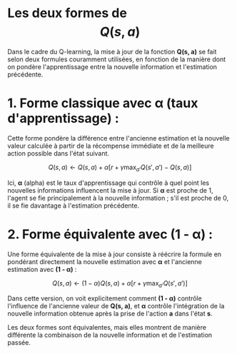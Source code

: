 # Les deux formes de **$$Q(s, a)$$**

Dans le cadre du Q-learning, la mise à jour de la fonction **Q(s, a)** se fait selon deux formules couramment utilisées, en fonction de la manière dont on pondère l'apprentissage entre la nouvelle information et l'estimation précédente.

# 1. Forme classique avec **α** (taux d'apprentissage) :
Cette forme pondère la différence entre l'ancienne estimation et la nouvelle valeur calculée à partir de la récompense immédiate et de la meilleure action possible dans l'état suivant.

$$Q(s, a) \leftarrow Q(s, a) + \alpha \left[ r + \gamma \max_{a'} Q(s', a') - Q(s, a) \right]$$

Ici, **α** (alpha) est le taux d'apprentissage qui contrôle à quel point les nouvelles informations influencent la mise à jour. Si **α** est proche de 1, l'agent se fie principalement à la nouvelle information ; s'il est proche de 0, il se fie davantage à l'estimation précédente.

# 2. Forme équivalente avec **(1 - α)** :
Une forme équivalente de la mise à jour consiste à réécrire la formule en pondérant directement la nouvelle estimation avec **α** et l'ancienne estimation avec **(1 - α)** :

$$Q(s, a) \leftarrow (1 - \alpha) Q(s, a) + \alpha \left[ r + \gamma \max_{a'} Q(s', a') \right]$$

Dans cette version, on voit explicitement comment **(1 - α)** contrôle l'influence de l'ancienne valeur de **Q(s, a)**, et **α** contrôle l'intégration de la nouvelle information obtenue après la prise de l'action **a** dans l'état **s**.

Les deux formes sont équivalentes, mais elles montrent de manière différente la combinaison de la nouvelle information et de l'estimation passée.
